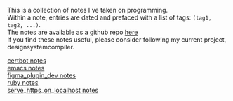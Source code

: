 This is a collection of notes I've taken on programming.  
Within a note, entries are dated and prefaced with a list of tags: `(tag1, tag2, ...)`.  
The notes are available as a github repo [here](https://github.com/lzell)  
If you find these notes useful, please consider following my current project, designsystemcompiler.  
  
[certbot notes](notes/certbot.html)  
[emacs notes](notes/emacs.html)  
[figma_plugin_dev notes](notes/figma_plugin_dev.html)  
[ruby notes](notes/ruby.html)  
[serve_https_on_localhost notes](notes/serve_https_on_localhost.html)  
  
